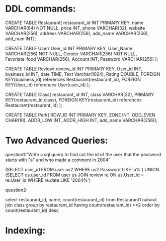 DDL commands:
===============

CREATE TABLE Restaurant(
restaurant_id INT PRIMARY KEY, 
name VARCHAR(64) NOT NULL, 
price INT, 
phone VARCHAR(32), 
website VARCHAR(256), 
address VARCHAR(256),
add_name VARCHAR(256), 
add_num INT);


CREATE TABLE User(
User_id INT PRIMARY KEY, 
User_Name VARCHAR(256) NOT NULL, 
Gender VARCHAR(256) NOT NULL, 
Favoriate_food VARCHAR(256),
Account INT,
Password VARCHAR(256)
);

CREATE TABLE Review(
review_id INT PRIMARY KEY,
User_id INT,
business_id INT,
date TIME,
Text Varchar(1024),
Rating DOUBLE,
FOREIGN KEY(business_id) references Restaurant(restaurant_id),
FOREIGN KEY(User_id) references User(user_id)
);

CREATE TABLE Class(
restaurant_id INT, 
class VARCHAR(32),
PRIMARY KEY(restaurant_id,class),
FOREIGN KEY(restaurant_id) references Restaurant(restaurant_id)
);

CREATE TABLE Park(
ROW_ID INT PRIMARY KEY,
ZONE INT,
ODD_EVEN CHAR(10),
ADDR_LOW INT,
ADDR_HIGH INT,
add_name VARCHAR(256));


Two Advanced Queries:
=============
question1:"Write a sql query to find out the id of the user that the password starts with "a" and who made a comment in 2004"

(SELECT 
    user_id
FROM
    user us2
WHERE
    us2.Password LIKE 'a%') UNION (SELECT 
    us.user_id
FROM
    user us
        JOIN
    review re ON us.User_id = re.User_id
WHERE
    re.date LIKE '2004%')
    
    
question2:

select restaurant_id, name, count(restaurant_id)
from Restaurant1 natural join class
group by restaurant_id
having count(restaurant_id) >=2
order by count(restaurant_id) desc

Indexing:
==========

